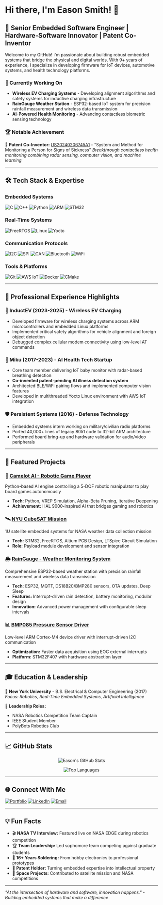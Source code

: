 # Hi there, I'm Eason Smith! 👋 

## 🚀 Senior Embedded Software Engineer | Hardware-Software Innovator | Patent Co-Inventor

Welcome to my GitHub! I'm passionate about building robust embedded systems that bridge the physical and digital worlds. With 9+ years of experience, I specialize in developing firmware for IoT devices, automotive systems, and health technology platforms.

### 🔬 Currently Working On
- **Wireless EV Charging Systems** - Developing alignment algorithms and safety systems for inductive charging infrastructure
- **RainGauge Weather Station** - ESP32-based IoT system for precision rainfall measurement and wireless data transmission
- **AI-Powered Health Monitoring** - Advancing contactless biometric sensing technology

### 🏆 Notable Achievement
**🎯 Patent Co-Inventor:** [US20240206745A1](https://patents.google.com/patent/US20240206745A1/en) - "System and Method for Monitoring a Person for Signs of Sickness"
*Breakthrough contactless health monitoring combining radar sensing, computer vision, and machine learning*

---

## 🛠️ Tech Stack & Expertise

### **Embedded Systems**
![C](https://img.shields.io/badge/C-00599C?style=flat&logo=c&logoColor=white)
![C++](https://img.shields.io/badge/C++-00599C?style=flat&logo=cplusplus&logoColor=white)
![Python](https://img.shields.io/badge/Python-3776AB?style=flat&logo=python&logoColor=white)
![ARM](https://img.shields.io/badge/ARM-0091BD?style=flat&logo=arm&logoColor=white)
![STM32](https://img.shields.io/badge/STM32-03234B?style=flat&logo=stmicroelectronics&logoColor=white)

### **Real-Time Systems**
![FreeRTOS](https://img.shields.io/badge/FreeRTOS-0B5345?style=flat)
![Linux](https://img.shields.io/badge/Linux-FCC624?style=flat&logo=linux&logoColor=black)
![Yocto](https://img.shields.io/badge/Yocto-6C6C6C?style=flat)

### **Communication Protocols**
![I2C](https://img.shields.io/badge/I2C-FF6B35?style=flat)
![SPI](https://img.shields.io/badge/SPI-4B8BBE?style=flat)
![CAN](https://img.shields.io/badge/CAN_Bus-1F4E79?style=flat)
![Bluetooth](https://img.shields.io/badge/Bluetooth_LE-0082FC?style=flat&logo=bluetooth&logoColor=white)
![WiFi](https://img.shields.io/badge/WiFi-00A1C9?style=flat)

### **Tools & Platforms**
![Git](https://img.shields.io/badge/Git-F05032?style=flat&logo=git&logoColor=white)
![AWS IoT](https://img.shields.io/badge/AWS_IoT-FF9900?style=flat&logo=amazonaws&logoColor=white)
![Docker](https://img.shields.io/badge/Docker-2496ED?style=flat&logo=docker&logoColor=white)
![CMake](https://img.shields.io/badge/CMake-064F8C?style=flat&logo=cmake&logoColor=white)

---

## 🚗 Professional Experience Highlights

### **🔋 InductEV (2023-2025)** - Wireless EV Charging
- Developed firmware for wireless charging systems across ARM microcontrollers and embedded Linux platforms
- Implemented critical safety algorithms for vehicle alignment and foreign object detection
- Debugged complex cellular modem connectivity using low-level AT commands

### **👶 Miku (2017-2023)** - AI Health Tech Startup  
- Core team member delivering IoT baby monitor with radar-based breathing detection
- **Co-invented patent-pending AI illness detection system**
- Architected BLE/WiFi pairing flows and implemented computer vision features
- Developed in multithreaded Yocto Linux environment with AWS IoT integration

### **🛡️ Persistent Systems (2016)** - Defense Technology
- Embedded systems intern working on military/civilian radio platforms
- Ported 40,000+ lines of legacy 8051 code to 32-bit ARM architecture
- Performed board bring-up and hardware validation for audio/video peripherals

---

## 🎯 Featured Projects

### 🤖 [Camelot AI - Robotic Game Player](http://github.com/EasonNYC/Camelot)
Python-based AI engine controlling a 5-DOF robotic manipulator to play board games autonomously
- **Tech:** Python, VREP Simulation, Alpha-Beta Pruning, Iterative Deepening
- **Achievement:** HAL 9000-inspired AI that bridges gaming and robotics

### 🛰️ [NYU CubeSAT Mission](https://github.com/EasonNYC/NYUSat)
1U satellite embedded systems for NASA weather data collection mission
- **Tech:** STM32, FreeRTOS, Altium PCB Design, LTSpice Circuit Simulation
- **Role:** Payload module development and sensor integration

### 🌦️ [RainGauge - Weather Monitoring System](https://github.com/EasonNYC/RainGauge)
Comprehensive ESP32-based weather station with precision rainfall measurement and wireless data transmission
- **Tech:** ESP32, MQTT, DS18B20/BMP280 sensors, OTA updates, Deep Sleep
- **Features:** Interrupt-driven rain detection, battery monitoring, modular design
- **Innovation:** Advanced power management with configurable sleep intervals

### 📊 [BMP085 Pressure Sensor Driver](https://github.com/EasonNYC/BMP085)
Low-level ARM Cortex-M4 device driver with interrupt-driven I2C communication
- **Optimization:** Faster data acquisition using EOC external interrupts
- **Platform:** STM32F407 with hardware abstraction layer

---

## 🎓 Education & Leadership

**🏫 New York University** - B.S. Electrical & Computer Engineering (2017)  
*Focus: Robotics, Real-Time Embedded Systems, Artificial Intelligence*

**👥 Leadership Roles:**
- NASA Robotics Competition Team Captain
- IEEE Student Member
- PolyBots Robotics Club

---

## 📈 GitHub Stats

<div align="center">

![Eason's GitHub Stats](https://github-readme-stats.vercel.app/api?username=EasonNYC&show_icons=true&theme=dark&count_private=true)

![Top Languages](https://github-readme-stats.vercel.app/api/top-langs/?username=EasonNYC&layout=compact&theme=dark)

</div>

---

## 🌐 Connect With Me

[![Portfolio](https://img.shields.io/badge/Portfolio-EasonRobotics.com-blue?style=flat&logo=web)](http://www.easonrobotics.com/)
[![LinkedIn](https://img.shields.io/badge/LinkedIn-easonsmith-0077B5?style=flat&logo=linkedin)](https://linkedin.com/in/easonsmith)
[![Email](https://img.shields.io/badge/Email-davideasonsmith@gmail.com-red?style=flat&logo=gmail)](mailto:davideasonsmith@gmail.com)

---

## 💡 Fun Facts

- 🎬 **NASA TV Interview:** Featured live on NASA EDGE during robotics competition
- 🏆 **Team Leadership:** Led sophomore team competing against graduate students
- 🔧 **16+ Years Soldering:** From hobby electronics to professional prototypes  
- 🌟 **Patent Holder:** Turning embedded expertise into intellectual property
- 🚀 **Space Projects:** Contributed to satellite mission and NASA competitions

---

*"At the intersection of hardware and software, innovation happens." - Building embedded systems that make a difference*
